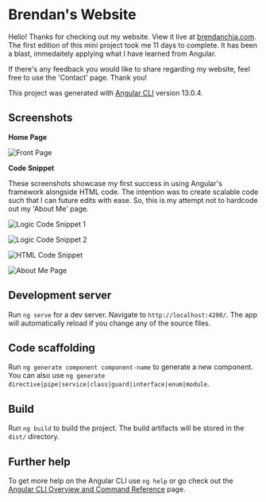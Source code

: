 # Brendan's Website

Hello! Thanks for checking out my website. View it live at [brendanchia.com](url).
The first edition of this mini project took me 11 days to complete. 
It has been a blast, immedaitely applying what I have learned from Angular.

If there's any feedback you would like to share regarding my website, feel free to use the 'Contact' page.
Thank you!




This project was generated with [Angular CLI](https://github.com/angular/angular-cli) version 13.0.4.


## Screenshots

**Home Page**

![Front Page](https://brendanchia.com/assets/images/screenshots/front-page.png)

**Code Snippet**

These screenshots showcase my first success in using Angular's framework alongside HTML code.
The intention was to create scalable code such that I can future edits with ease.
So, this is my attempt not to hardcode out my 'About Me' page.

![Logic Code Snippet 1](https://brendanchia.com/assets/images/screenshots/about-me-ts-1.png)

![Logic Code Snippet 2](https://brendanchia.com/assets/images/screenshots/about-me-ts-2.png)

![HTML Code Snippet](https://brendanchia.com/assets/images/screenshots/about-me-html.png)

![About Me Page](https://brendanchia.com/assets/images/screenshots/about-me-page.png)




## Development server

Run `ng serve` for a dev server. Navigate to `http://localhost:4200/`. The app will automatically reload if you change any of the source files.

## Code scaffolding

Run `ng generate component component-name` to generate a new component. You can also use `ng generate directive|pipe|service|class|guard|interface|enum|module`.

## Build

Run `ng build` to build the project. The build artifacts will be stored in the `dist/` directory.

## Further help

To get more help on the Angular CLI use `ng help` or go check out the [Angular CLI Overview and Command Reference](https://angular.io/cli) page.
